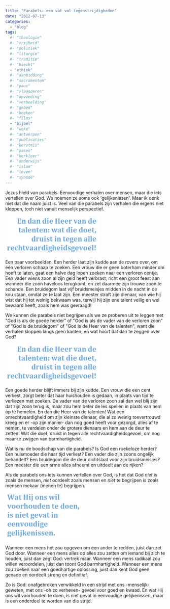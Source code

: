 ```yaml
---
title: "Parabels: een vat vol tegenstrijdigheden"
date: "2012-07-13"
categories: 
  - "blog"
tags:
  #- "theologie"
  #- "vrijheid"
  #- "politiek"
  #- "liturgie"
  #- "traditie"
  #- "biecht"
  - "ethiek"
  #- "aanbidding"
  #- "sacramenten"
  #- "paus"
  #- "vlaanderen"
  #- "opvoeding"
  #- "verbeelding"
  #- "gebed"
  #- "boeken"
  #- "films"
  - "bijbel"
  #- "woke"
  #- "antwerpen"
  #- "publicaties"
  #- "kerstmis"
  #- "pasen"
  #- "kerkleer"
  #- "onderwijs"
  #- "islam"
  #- "leven"
  #- "synode"
---
```


Jezus hield van parabels. Eenvoudige verhalen over mensen, maar die iets vertellen over God. We noemen ze soms ook 'gelijkenissen'. Maar ik denk niet dat die naam juist is. Veel van die parabels zijn verhalen die ergens niet kloppen, toch niet vanuit menselijk perspectief.

![](images/2012-07-13_2114.png)

Een paar voorbeelden. Een herder laat zijn kudde aan de rovers over, om één verloren schaap te zoeken. Een vrouw die er geen boterham minder om hoeft te laten, gaat een halve dag lopen zoeken naar een verloren centje. Een vader wiens zoon al zijn geld heeft verbrast, richt een groot feest aan wanneer die zoon haveloos terugkomt, en zet daarmee zijn trouwe zoon te schande. Een bruidegom laat vijf bruidsmeisjes midden in de nacht in de kou staan, omdat ze te laat zijn. Een meester straft zijn dienaar, van wie hij wist dat hij tot weinig bekwaam was, terwijl hij zijn ene talent veilig en wel bewaard heeft, zoals hem was gevraagd!

We kunnen die parabels niet begrijpen als we ze proberen uit te leggen met "God is als de goede herder" of "God is als de vader van de verloren zoon" of "God is de bruidegom" of "God is de Heer van de talenten", want die verhalen kloppen langs geen kanten, en wat hoort dat dan te zeggen over God?

![](images/2012-07-13_2114.png)

Een goede herder blijft immers bij zijn kudde. Een vrouw die een cent verliest, zorgt beter dat haar huishouden is gedaan, in plaats van tijd te verliezen met zoeken. De vader van de verloren zoon zal dan wel blij zijn dat zijn zoon terug is, maar zou hem beter de les spellen in plaats van hem op te hemelen. En dan die Heer van de talenten! Wat een onrechtvaardigheid om zijn kleinste dienaar, die al zo weinig toevertrouwd kreeg en er -op zijn manier- dan nog goed heeft voor gezorgd, alles af te nemen, te verdelen onder de grotere dienaars en hem aan de deur te zetten. Wat die doet, druist in tegen alle rechtvaardigheidsgevoel, om nog maar te zwijgen van barmhartigheid.

Wat is nu de boodschap van die parabels? Is God een roekeloze herder? Een huismoeder die haar tijd verliest? Een vader die zijn zoons ongelijk behandelt? Een bruidegom die de deur dichtslaat voor zijn bruidsmeisjes? Een meester die een arme alles afneemt en uitdeelt aan de rijken?

Als de parabels ons iets kunnen vertellen over God, is het dat God _niet_ is zoals de mensen, _niet_ oordeelt zoals mensen en _niet_ te begrijpen is zoals mensen mekaar (menen te) begrijpen.

![](images/2012-07-13_2120.png)

Wanneer een mens het zou opgeven om een ander te redden, juist dan zet God door. Wanneer een mens alles op alles zou zetten om iemand bij zich te houden, juist dan zegt God: vertrek maar. Wanneer een mens radikaal zou willen veroordelen, juist dan toont God barmhartigheid. Wanneer een mens zou zoeken naar een goedhartige oplossing, juist dan kent God geen genade en oordeelt streng en definitief.

Zo is God: onafgebroken verwikkeld in een strijd met ons -menselijk- geweten, met ons -oh zo verheven- gevoel voor goed en kwaad. En wat Hij ons wil voorhouden te doen, is niet gevat in eenvoudige gelijkenissen, maar is een onderdeel te worden van die strijd.
